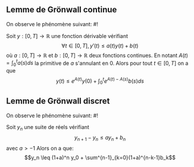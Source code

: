 ## Lemme de Grönwall continue
On observe le phénomène suivant: #!

Soit $y: [0, T] \to \mathbb R$ une fonction dérivable vérifiant
$$\forall t \in [0, T], y'(t) \leq a(t)y(t)+b(t)$$où $a: [0, T] \to \mathbb R$ et $b: [0, T] \to \mathbb R$ deux fonctions continues. En notant $A(t) = \int_0^ta(s)ds$ la primitive de $a$ s'annulant en $0$. Alors pour tout $t \in [0, T]$ on a que
$$y(t) \leq e^{A(t)}y(0) + \int_0^te^{A(t)- A(s)}b(s)ds$$
<!--ID: 1729460249619-->



## Lemme de Grönwall discret
On observe le phénomène suivant: #!

Soit $y_n$ une suite de réels vérifiant
$$y_{n+1} - y_n \leq a y_n+b_n$$avec $a > -1$ Alors on a que:
$$y_n \leq (1+a)^n y_0 + \sum^{n-1}_{k=0}(1+a)^{n-k-1}b_k$$
<!--ID: 1729460249622-->


